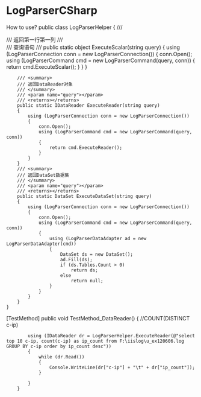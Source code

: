 LogParserCSharp
===============

How to use?
    public class LogParserHelper
    {
        /// <summary>
        /// 返回第一行第一列
        /// </summary>
        /// <param name="query">查询语句</param>
        /// <returns></returns>
        public static object ExecuteScalar(string query)
        {
            using (LogParserConnection conn = new LogParserConnection())
            {
                conn.Open();
                using (LogParserCommand cmd = new LogParserCommand(query, conn))
                {
                    return cmd.ExecuteScalar();
                }
            }
        }

        /// <summary>
        /// 返回DataReader对象
        /// </summary>
        /// <param name="query"></param>
        /// <returns></returns>
        public static IDataReader ExecuteReader(string query)
        {
            using (LogParserConnection conn = new LogParserConnection())
            {
                conn.Open();
                using (LogParserCommand cmd = new LogParserCommand(query, conn))
                {
                    return cmd.ExecuteReader();
                }
            }
        }
        /// <summary>
        /// 返回DataSet数据集
        /// </summary>
        /// <param name="query"></param>
        /// <returns></returns>
        public static DataSet ExecuteDataSet(string query)
        {
            using (LogParserConnection conn = new LogParserConnection())
            {
                conn.Open();
                using (LogParserCommand cmd = new LogParserCommand(query, conn))
                {
                    using (LogParserDataAdapter ad = new LogParserDataAdapter(cmd))
                    {
                        DataSet ds = new DataSet();
                        ad.Fill(ds);
                        if (ds.Tables.Count > 0)
                            return ds;
                        else
                            return null;
                    }
                }
            }
        }
    }


[TestMethod]
public void TestMethod_DataReader()
        {
            //COUNT(DISTINCT c-ip)

            using (IDataReader dr = LogParserHelper.ExecuteReader(@"select top 10 c-ip, count(c-ip) as ip_count from F:\iislog\u_ex120606.log GROUP BY c-ip order by ip_count desc"))
            {
                while (dr.Read())
                {
                    Console.WriteLine(dr["c-ip"] + "\t" + dr["ip_count"]);
                }

            }
        }